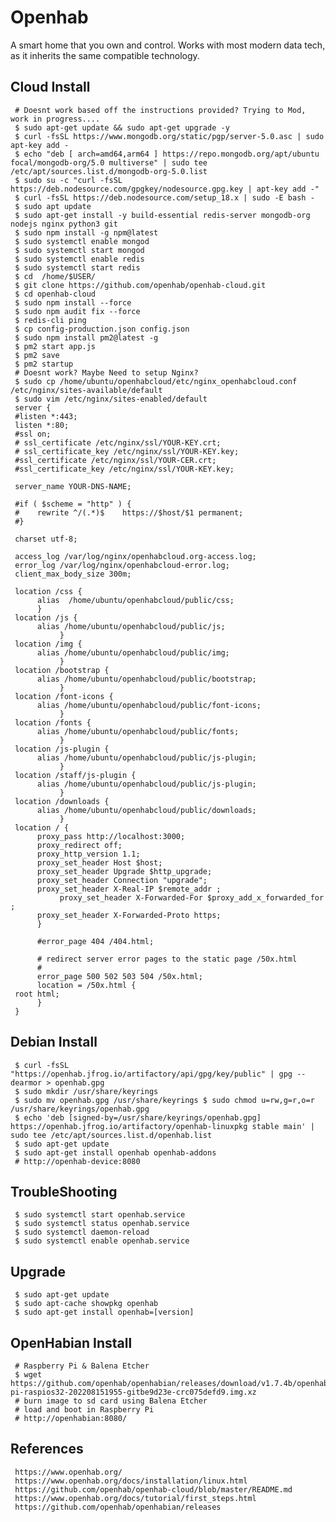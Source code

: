 Openhab
=====

A smart home that you own and control. Works with most modern data tech, as it 
inherits the same compatible technology. 

Cloud Install
--------------
   
     # Doesnt work based off the instructions provided? Trying to Mod, work in progress....
     $ sudo apt-get update && sudo apt-get upgrade -y
     $ curl -fsSL https://www.mongodb.org/static/pgp/server-5.0.asc | sudo apt-key add -
     $ echo "deb [ arch=amd64,arm64 ] https://repo.mongodb.org/apt/ubuntu focal/mongodb-org/5.0 multiverse" | sudo tee /etc/apt/sources.list.d/mongodb-org-5.0.list
     $ sudo su -c "curl -fsSL https://deb.nodesource.com/gpgkey/nodesource.gpg.key | apt-key add -" 
     $ curl -fsSL https://deb.nodesource.com/setup_18.x | sudo -E bash -
     $ sudo apt update
     $ sudo apt-get install -y build-essential redis-server mongodb-org nodejs nginx python3 git
     $ sudo npm install -g npm@latest
     $ sudo systemctl enable mongod
     $ sudo systemctl start mongod
     $ sudo systemctl enable redis
     $ sudo systemctl start redis
     $ cd  /home/$USER/ 
     $ git clone https://github.com/openhab/openhab-cloud.git
     $ cd openhab-cloud
     $ sudo npm install --force
     $ sudo npm audit fix --force
     $ redis-cli ping
     $ cp config-production.json config.json
     $ sudo npm install pm2@latest -g 
     $ pm2 start app.js
     $ pm2 save
     $ pm2 startup
     # Doesnt work? Maybe Need to setup Nginx?
     $ sudo cp /home/ubuntu/openhabcloud/etc/nginx_openhabcloud.conf /etc/nginx/sites-available/default
     $ sudo vim /etc/nginx/sites-enabled/default
     server {
     #listen *:443;
     listen *:80;
     #ssl on;
     # ssl_certificate /etc/nginx/ssl/YOUR-KEY.crt;
     # ssl_certificate_key /etc/nginx/ssl/YOUR-KEY.key;
     #ssl_certificate /etc/nginx/ssl/YOUR-CER.crt;
     #ssl_certificate_key /etc/nginx/ssl/YOUR-KEY.key;

     server_name YOUR-DNS-NAME;

     #if ( $scheme = "http" ) {
     #    rewrite ^/(.*)$    https://$host/$1 permanent;
     #}

     charset utf-8;

     access_log /var/log/nginx/openhabcloud.org-access.log;
     error_log /var/log/nginx/openhabcloud-error.log;
     client_max_body_size 300m;

     location /css {
          alias  /home/ubuntu/openhabcloud/public/css;
          }
     location /js {
          alias /home/ubuntu/openhabcloud/public/js;
               }
     location /img {
          alias /home/ubuntu/openhabcloud/public/img;
               }
     location /bootstrap {
          alias /home/ubuntu/openhabcloud/public/bootstrap;
               }
     location /font-icons {
          alias /home/ubuntu/openhabcloud/public/font-icons;
               }
     location /fonts {
          alias /home/ubuntu/openhabcloud/public/fonts;
               }
     location /js-plugin {
          alias /home/ubuntu/openhabcloud/public/js-plugin;
               }
     location /staff/js-plugin {
          alias /home/ubuntu/openhabcloud/public/js-plugin;
               }
     location /downloads {
          alias /home/ubuntu/openhabcloud/public/downloads;
               }
     location / {
          proxy_pass http://localhost:3000;
          proxy_redirect off;
          proxy_http_version 1.1;
          proxy_set_header Host $host;
          proxy_set_header Upgrade $http_upgrade;
          proxy_set_header Connection "upgrade";
          proxy_set_header X-Real-IP $remote_addr ;
               proxy_set_header X-Forwarded-For $proxy_add_x_forwarded_for ;
          proxy_set_header X-Forwarded-Proto https;
          }

          #error_page 404 /404.html;

          # redirect server error pages to the static page /50x.html
          #
          error_page 500 502 503 504 /50x.html;
          location = /50x.html {
     root html;
          }
     }
     
Debian Install 
--------------

     $ curl -fsSL "https://openhab.jfrog.io/artifactory/api/gpg/key/public" | gpg --dearmor > openhab.gpg 
     $ sudo mkdir /usr/share/keyrings 
     $ sudo mv openhab.gpg /usr/share/keyrings $ sudo chmod u=rw,g=r,o=r /usr/share/keyrings/openhab.gpg
     $ echo 'deb [signed-by=/usr/share/keyrings/openhab.gpg] https://openhab.jfrog.io/artifactory/openhab-linuxpkg stable main' | sudo tee /etc/apt/sources.list.d/openhab.list
     $ sudo apt-get update
     $ sudo apt-get install openhab openhab-addons
     # http://openhab-device:8080

TroubleShooting
----------------

     $ sudo systemctl start openhab.service
     $ sudo systemctl status openhab.service
     $ sudo systemctl daemon-reload
     $ sudo systemctl enable openhab.service

Upgrade
--------

     $ sudo apt-get update 
     $ sudo apt-cache showpkg openhab
     $ sudo apt-get install openhab=[version]

OpenHabian Install
-------------------

     # Raspberry Pi & Balena Etcher
     $ wget https://github.com/openhab/openhabian/releases/download/v1.7.4b/openhabian-pi-raspios32-202208151955-gitbe9d23e-crc075defd9.img.xz
     # burn image to sd card using Balena Etcher
     # load and boot in Raspberry Pi
     # http://openhabian:8080/

References
----------

     https://www.openhab.org/
     https://www.openhab.org/docs/installation/linux.html
     https://github.com/openhab/openhab-cloud/blob/master/README.md
     https://www.openhab.org/docs/tutorial/first_steps.html
     https://github.com/openhab/openhabian/releases
